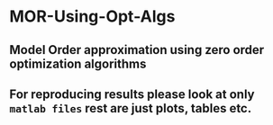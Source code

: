 # MOR-Using-Opt-Algs
## Model Order approximation using zero order optimization algorithms
## For reproducing results please look at only ``matlab files`` rest are just plots, tables etc.
